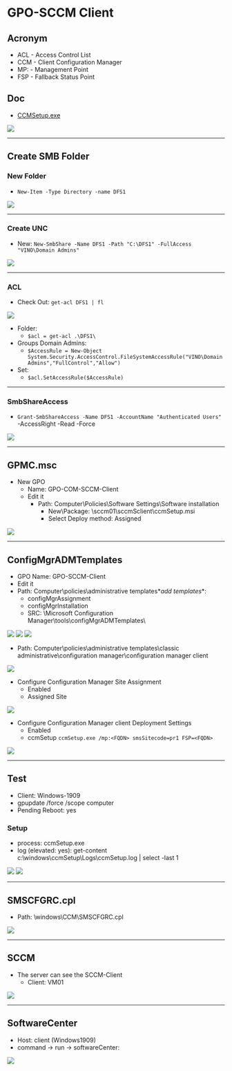 # GPO-SCCM Client

## Acronym
* ACL - Access Control List
* CCM - Client Configuration Manager
* MP:<Server> - Management Point
* FSP - Fallback Status Point
  
## Doc
* [CCMSetup.exe](https://docs.microsoft.com/en-us/mem/configmgr/core/clients/deploy/about-client-installation-properties)

[<img src="https://i.imgur.com/4j3j72Y.png">](https://i.imgur.com/4j3j72Y.png)

---

## Create SMB Folder

### New Folder
* `New-Item -Type Directory -name DFS1`

[<img src="https://i.imgur.com/fIkmKQ6.png">](https://i.imgur.com/fIkmKQ6.png)

---

### Create UNC
* New: `New-SmbShare -Name DFS1 -Path "C:\DFS1" -FullAccess "VINO\Domain Admins"`

[<img src="https://i.imgur.com/ZCosTe5.png">](https://i.imgur.com/ZCosTe5.png)

---

### ACL
* Check Out: `get-acl DFS1 | fl`

[<img src="https://i.imgur.com/SwVx6RB.png">](https://i.imgur.com/SwVx6RB.png)

* Folder:
  * `$acl = get-acl .\DFS1\`
* Groups Domain Admins:
  * `$AccessRule = New-Object System.Security.AccessControl.FileSystemAccessRule("VINO\Domain Admins","FullControl","Allow")`
* Set:
  * `$acl.SetAccessRule($AccessRule)`

---

### SmbShareAccess
* `Grant-SmbShareAccess -Name DFS1 -AccountName "Authenticated Users"` -AccessRight -Read -Force

[<img src="https://i.imgur.com/G0UuYfP.png">](https://i.imgur.com/G0UuYfP.png)

---

## GPMC.msc
* New GPO
  * Name: GPO-COM-SCCM-Client
  * Edit it
    * Path: Computer\Policies\Software Settings\Software installation
      * New\Package: \\sccm01\sccmSclient\ccmSetup.msi
      * Select Deploy method: Assigned
    
[<img src="https://i.imgur.com/H7QvkGY.png">](https://i.imgur.com/H7QvkGY.png)

---

## ConfigMgrADMTemplates
* GPO Name: GPO-SCCM-Client
* Edit it
* Path: Computer\policies\administrative templates\**add templates**:
  * configMgrAssignment
  * configMgrInstallation
  * SRC: \Microsoft Configuration Manager\tools\configMgrADMTemplates\

[<img src="https://i.imgur.com/Ou15VJD.png">](https://i.imgur.com/Ou15VJD.png)
[<img src="https://i.imgur.com/sMuf1gn.png">](https://i.imgur.com/sMuf1gn.png)
[<img src="https://i.imgur.com/ThE9WS7.png">](https://i.imgur.com/ThE9WS7.png)

* Path: Computer\policies\administrative templates\classic administrative\configuration manager\configuration manager client

[<img src="https://i.imgur.com/JicYJ4a.png">](https://i.imgur.com/JicYJ4a.png)

* Configure Configuration  Manager Site Assignment
  * Enabled
  * Assigned Site <CodeSite>

[<img src="https://i.imgur.com/if1mhhl.png">](https://i.imgur.com/if1mhhl.png)

* Configure Configuration Manager client Deployment Settings
  * Enabled
  * ccmSetup `ccmSetup.exe /mp:<FQDN> smsSitecode=pr1 FSP=<FQDN>`


[<img src="https://i.imgur.com/yfNkDzP.png">](https://i.imgur.com/yfNkDzP.png)

---

## Test
* Client: Windows-1909
* gpupdate /force /scope computer
* Pending Reboot: yes

### Setup 
* process: ccmSetup.exe
* log (elevated: yes): get-content c:\windows\ccmSetup\Logs\ccmSetup.log | select -last 1

[<img src="https://i.imgur.com/oCZ67Wd.png">](https://i.imgur.com/oCZ67Wd.png)
[<img src="https://i.imgur.com/7RFflPa.png">](https://i.imgur.com/7RFflPa.png)

---

## SMSCFGRC.cpl
* Path: \windows\CCM\SMSCFGRC.cpl

[<img src="https://i.imgur.com/6hBd8AL.png">](https://i.imgur.com/6hBd8AL.png)

---

## SCCM
* The server can see the SCCM-Client
  * Client: VM01
  
[<img src="https://i.imgur.com/s6KpRe2.png">](https://i.imgur.com/s6KpRe2.png)

---

## SoftwareCenter
* Host: client (Windows1909)
* command -> run -> softwareCenter:

[<img src="https://i.imgur.com/M52Jy4l.png">](https://i.imgur.com/M52Jy4l.png)
